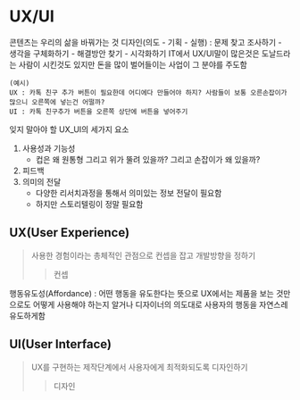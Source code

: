 # UX/UI
콘텐츠는 우리의 삶을 바꿔가는 것
디자인(의도 - 기획 - 실행) : 문제 찾고 조사하기 - 생각을 구체화하기 - 해결방안 찾기 - 시각화하기
IT에서 UX/UI말이 많은것은 도날드라는 사람이 시킨것도 있지만 돈을 많이 벌어들이는 사업이 그 분야를 주도함

```
(예시) 
UX : 카톡 친구 추가 버튼이 필요한데 어디에다 만들어야 하지? 사람들이 보통 오른손잡이가 많으니 오른쪽에 넣는건 어떨까?
UI : 카톡 친구추가 버튼을 오른쪽 상단에 버튼을 넣어주기
```

잊지 말아야 할 UX_UI의 세가지 요소
1. 사용성과 기능성
    - 컵은 왜 원통형 그리고 위가 뚤려 있을까? 그리고 손잡이가 왜 있을까?
2. 피드백
3. 의미의 전달
    - 다양한 리서치과정을 통해서 의미있는 정보 전달이 필요함
    - 하지만 스토리텔링이 정말 필요함


## UX(User Experience)
> 사용한 경험이라는 총체적인 관점으로 컨셉을 잡고 개발방향을 정하기
>> 컨셉

행동유도성(Affordance) : 어떤 행동을 유도한다는 뜻으로 UX에서는 제품을 보는 것만으로도 어떻게 사용해야 하는지 알거나 디자이너의 의도대로 사용자의 행동을 자연스레 유도하게함

## UI(User Interface)
> UX를 구현하는 제작단계에서 사용자에게 최적화되도록 디자인하기
>> 디자인